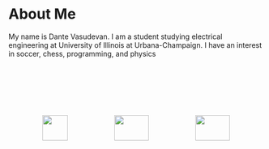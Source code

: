 <head>
  <link rel="shortcut icon" sizes="16x16 32x32 64x64" href="Favicon.png" type="image/x-icon" />
</head>

# About Me

My name is Dante Vasudevan.
I am a student studying electrical engineering at University of Illinois at Urbana-Champaign. I have an interest in soccer, chess, programming, and physics

<br>
<br>
<br>
<br>
<br>
<p align="center">
  <a href="https://github.com/Speedyflames" target="_blank"><img src="https://image.flaticon.com/icons/svg/25/25231.svg" width="50" height="50"></a>
  &emsp;&emsp;&emsp;&emsp;&emsp;&emsp;
  <a href="https://www.youtube.com/channel/UCxHx9sbwcqApbpsxXJZp23g" target="_blank"><img src="https://seeklogo.com/images/Y/youtube-icon-logo-521820CDD7-seeklogo.com.png" width="68" height="50"></a>
  &emsp;&emsp;&emsp;&emsp;&emsp;&emsp;
  <a href="mailto:dantevasudevan@gmail.com? subject=subject text"><img src="http://3.bp.blogspot.com/-O231QKWcdH0/VGIFcFuWo5I/AAAAAAAAPnE/S3a8H6twUoE/s1600/logo_gmail_color_112in128dp.png" width="68" height="50"></a>
</p>

